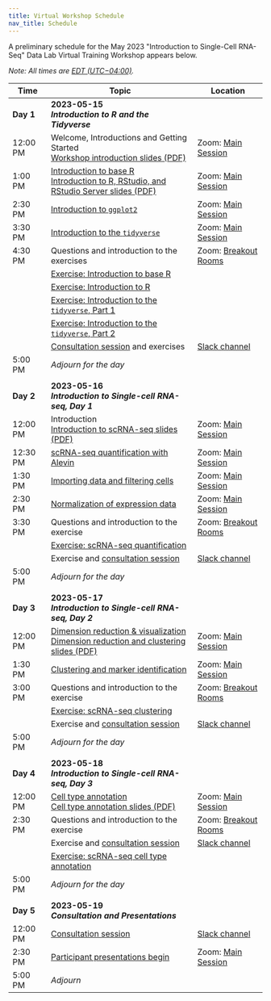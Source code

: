 ```yaml
---
title: Virtual Workshop Schedule
nav_title: Schedule
---
```


A preliminary schedule for the May 2023 "Introduction to Single-Cell RNA-Seq" Data Lab Virtual Training Workshop appears below.


*Note: All times are [EDT (UTC−04:00)](https://www.timeanddate.com/time/zones/edt).*


| Time        | Topic                             | Location |
|-------------|--------------------------------------------|----------------|
| **Day 1**   | **2023-05-15** <br> _**Introduction to R and the Tidyverse**_                 |
| 12:00 PM    | Welcome, Introductions and Getting Started <br> [Workshop introduction slides (PDF)](../slides/2023-05-15_workshop-intro.pdf)  | Zoom: [Main Session](../virtual-setup/zoom-procedures.md#joining-a-zoom-call) |
| 1:00 PM     | [Introduction to base R](https://htmlpreview.github.io/?https://github.com/AlexsLemonade/training-modules/blob/{{site.release_tag}}/intro-to-R-tidyverse/01-intro_to_base_R.nb.html) <br> [Introduction to R, RStudio, and RStudio Server slides (PDF)](../slides/2023-05-15-Intro_R_RStudio.pdf) | Zoom: [Main Session](../virtual-setup/zoom-procedures.md#joining-a-zoom-call)|
| 2:30 PM     | [Introduction to `ggplot2`](https://htmlpreview.github.io/?https://github.com/AlexsLemonade/training-modules/blob/{{site.release_tag}}/intro-to-R-tidyverse/02-intro_to_ggplot2.nb.html) | Zoom: [Main Session](../virtual-setup/zoom-procedures.md#joining-a-zoom-call) |
| 3:30 PM     | [Introduction to the `tidyverse`](https://htmlpreview.github.io/?https://github.com/AlexsLemonade/training-modules/blob/{{site.release_tag}}/intro-to-R-tidyverse/03-intro_to_tidyverse.nb.html) | Zoom: [Main Session](../virtual-setup/zoom-procedures.md#joining-a-zoom-call) |
| 4:30 PM     | Questions and introduction to the exercises | Zoom: [Breakout Rooms](../virtual-setup/zoom-procedures.md#using-zoom-breakout-rooms) |
|             | [Exercise: Introduction to base R](https://github.com/AlexsLemonade/training-modules/blob/{{site.release_tag}}/intro-to-R-tidyverse/exercise_01-intro_to_base_R.Rmd)  | |
|             | [Exercise: Introduction to R](https://github.com/AlexsLemonade/training-modules/blob/{{site.release_tag}}/intro-to-R-tidyverse/exercise_02-intro_to_R.Rmd)  | |
|             | [Exercise: Introduction to the `tidyverse`, Part 1](https://github.com/AlexsLemonade/training-modules/blob/{{site.release_tag}}/intro-to-R-tidyverse/exercise_03a-intro_to_tidyverse.Rmd)  | |
|             | [Exercise: Introduction to the `tidyverse`, Part 2](https://github.com/AlexsLemonade/training-modules/blob/{{site.release_tag}}/intro-to-R-tidyverse/exercise_03b-intro_to_tidyverse.Rmd)  | |
|             | [Consultation session](workshop-structure.md#consultation-sessions) and exercises | [Slack channel](../virtual-setup/slack-procedures.md#general-use) |
| 5:00  PM    | *Adjourn for the day*             |
| | |         |
| **Day 2**   | **2023-05-16**  <br> _**Introduction to Single-cell RNA-seq, Day 1**_ |
| 12:00 PM    | Introduction <br> [Introduction to scRNA-seq slides (PDF)](../slides/2023-05-16_Intro_to_scRNA-seq.pdf) | Zoom: [Main Session](../virtual-setup/zoom-procedures.md#joining-a-zoom-call) |
| 12:30 PM    | [scRNA-seq quantification with Alevin](https://htmlpreview.github.io/?https://github.com/AlexsLemonade/training-modules/blob/{{site.release_tag}}/scRNA-seq/01-scRNA_quant_qc.nb.html) | Zoom: [Main Session](../virtual-setup/zoom-procedures.md#joining-a-zoom-call)|
| 1:30 PM     | [Importing data and filtering cells](https://htmlpreview.github.io/?https://github.com/AlexsLemonade/training-modules/blob/{{site.release_tag}}/scRNA-seq/02-filtering_scRNA.nb.html) | Zoom: [Main Session](../virtual-setup/zoom-procedures.md#joining-a-zoom-call) |
| 2:30 PM     | [Normalization of expression data](https://htmlpreview.github.io/?https://github.com/AlexsLemonade/training-modules/blob/{{site.release_tag}}/scRNA-seq/03-normalizing_scRNA.nb.html) | Zoom: [Main Session](../virtual-setup/zoom-procedures.md#joining-a-zoom-call) |
| 3:30 PM     | Questions and introduction to the exercise | Zoom: [Breakout Rooms](../virtual-setup/zoom-procedures.md#using-zoom-breakout-rooms) |
|             | [Exercise: scRNA-seq quantification](https://github.com/AlexsLemonade/training-modules/blob/{{site.release_tag}}/scRNA-seq/exercise_01-scrna_quant.Rmd) | |
|             | Exercise and [consultation session](workshop-structure.md#consultation-sessions) | [Slack channel](../virtual-setup/slack-procedures.md#general-use) |
| 5:00  PM    | *Adjourn for the day*             |
| | |         |
| **Day 3**   | **2023-05-17**  <br> _**Introduction to Single-cell RNA-seq, Day 2**_ |
| 12:00 PM    | [Dimension reduction & visualization](https://htmlpreview.github.io/?https://github.com/AlexsLemonade/training-modules/blob/{{site.release_tag}}/scRNA-seq/04-dimension_reduction_scRNA.nb.html) <br> [Dimension reduction and clustering slides (PDF)](../slides/2023-05-17_dimension_reduction_clustering.pdf) | Zoom: [Main Session](../virtual-setup/zoom-procedures.md#joining-a-zoom-call)|
| 1:30 PM     | [Clustering and marker identification](https://htmlpreview.github.io/?https://github.com/AlexsLemonade/training-modules/blob/{{site.release_tag}}/scRNA-seq/05-clustering_markers_scRNA.nb.html) | Zoom: [Main Session](../virtual-setup/zoom-procedures.md#joining-a-zoom-call) |
| 3:00 PM     | Questions and introduction to the exercise | Zoom: [Breakout Rooms](../virtual-setup/zoom-procedures.md#using-zoom-breakout-rooms) |
|             | [Exercise: scRNA-seq clustering](https://github.com/AlexsLemonade/training-modules/blob/{{site.release_tag}}/scRNA-seq/exercise_02-scrna_clustering.Rmd) | |
|             | Exercise and [consultation session](workshop-structure.md#consultation-sessions) | [Slack channel](../virtual-setup/slack-procedures.md#general-use) |
| 5:00  PM    | *Adjourn for the day*             |
| | |    |
| **Day 4**   | **2023-05-18**  <br> _**Introduction to Single-cell RNA-seq, Day 3**_ | |
| 12:00 PM    | [Cell type annotation](https://htmlpreview.github.io/?https://github.com/AlexsLemonade/training-modules/blob/{{site.release_tag}}/scRNA-seq/06-celltype_annotation.nb.html) <br> [Cell type annotation slides (PDF)](../slides/2023-05-18_cell_type_annotation.pdf) | Zoom: [Main Session](../virtual-setup/zoom-procedures.md#joining-a-zoom-call) |
| 2:30 PM     | Questions and introduction to the exercise | Zoom: [Breakout Rooms](../virtual-setup/zoom-procedures.md#using-zoom-breakout-rooms) |
|             | Exercise and [consultation session](workshop-structure.md#consultation-sessions) | [Slack channel](../virtual-setup/slack-procedures.md#general-use)|
|             | [Exercise: scRNA-seq cell type annotation](https://github.com/AlexsLemonade/training-modules/blob/{{site.release_tag}}/scRNA-seq/exercise_03-celltype.Rmd) | |
| 5:00  PM    | *Adjourn for the day*             |
| | |
| **Day 5**   | **2023-05-19**  <br> _**Consultation and Presentations**_ |
| 12:00 PM    | [Consultation session](workshop-structure.md#consultation-sessions)  | [Slack channel](../virtual-setup/slack-procedures.md#general-use) |
| 2:30 PM     | [Participant presentations begin](workshop-structure.md#presentations) | Zoom: [Main Session](../virtual-setup/zoom-procedures.md#joining-a-zoom-call) |
| 5:00 PM     | *Adjourn*   |
